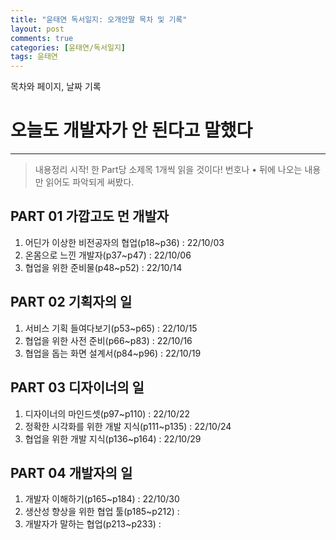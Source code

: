 ```yaml
---
title: "윤태연 독서일지: 오개안말 목차 및 기록"
layout: post
comments: true
categories: [윤태연/독서일지]
tags: 윤태연
---
```


목차와 페이지, 날짜 기록

# 오늘도 개발자가 안 된다고 말했다

---

> 내용정리 시작! 한 Part당 소제목 1개씩 읽을 것이다!
> 번호나 • 뒤에 나오는 내용만 읽어도 파악되게 써봤다.

## PART 01 가깝고도 먼 개발자

1. 어딘가 이상한 비전공자의 협업(p18~p36) : 22/10/03
2. 온몸으로 느낀 개발자(p37~p47) : 22/10/06
3. 협업을 위한 준비물(p48~p52) : 22/10/14

## PART 02 기획자의 일

1. 서비스 기획 들여다보기(p53~p65) : 22/10/15
2. 협업을 위한 사전 준비(p66~p83) : 22/10/16
3. 협업을 돕는 화면 설계서(p84~p96) : 22/10/19

## PART 03 디자이너의 일

1. 디자이너의 마인드셋(p97~p110) : 22/10/22
2. 정확한 시각화를 위한 개발 지식(p111~p135) : 22/10/24
3. 협업을 위한 개발 지식(p136~p164) : 22/10/29

## PART 04 개발자의 일

1. 개발자 이해하기(p165~p184) : 22/10/30
2. 생산성 향상을 위한 협업 툴(p185~p212) :
3. 개발자가 말하는 협업(p213~p233) :

